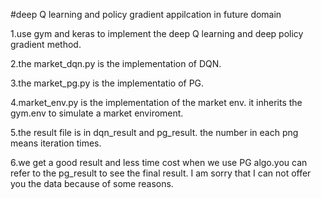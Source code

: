 #deep Q learning and policy gradient appilcation in future domain
>
1.use gym and keras to implement the deep Q learning  and deep policy gradient  method.
>
2.the market_dqn.py is the implementation of DQN.
>
3.the market_pg.py is the implementatio of PG.
>
4.market_env.py is the implementation of the market env. it inherits the gym.env to simulate a market enviroment.
>
5.the result file is in dqn_result and pg_result. the number in each png means iteration times.
>
6.we get a good result and less time cost when we use PG algo.you can refer to the pg_result to see the final result.
I am sorry that I can not offer you the data because of some reasons.
